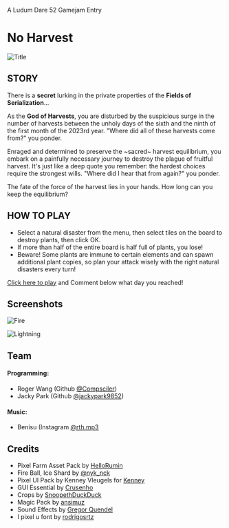 A Ludum Dare 52 Gamejam Entry 

# No Harvest
![Title](https://user-images.githubusercontent.com/81858354/211456802-1207da7b-c4bc-431d-b118-0b0c774029e2.gif)

## STORY
There is a **secret** lurking in the private properties of the **Fields of Serialization**...

As the **God of Harvests**, you are disturbed by the suspicious surge in the number of harvests between the unholy days of the sixth and the ninth of the first month of the 2023rd year. "Where did all of these harvests come from?" you ponder.

Enraged and determined to preserve the ~sacred~ harvest equilibrium, you embark on a painfully necessary journey to destroy the plague of fruitful harvest. It's just like a deep quote you remember: the hardest choices require the strongest wills. "Where did I hear that from again?" you ponder.

The fate of the force of the harvest lies in your hands. How long can you keep the equilibrium?

## HOW TO PLAY
- Select a natural disaster from the menu, then select tiles on the board to destroy plants, then click OK.
- If more than half of the entire board is half full of plants, you lose!
- Beware! Some plants are immune to certain elements and can spawn additional plant copies, so plan your attack wisely with the right natural disasters every turn!

[Click here to play](https://jackypark9852.itch.io/no-harvest) and Comment below what day you reached!

## Screenshots
![Fire](https://user-images.githubusercontent.com/81858354/211456822-4f737f75-3c00-4198-8cf1-6b5b444f3317.gif)

![Lightning](https://user-images.githubusercontent.com/81858354/211456830-0ad62f02-ef0d-4d23-b44b-e52bf7a4a191.gif)

## Team
#### Programming:
  - Roger Wang (Github [@Compsciler](https://github.com/Compsciler))  
  - Jacky Park (Github [@jackypark9852](https://github.com/jackypark9852))
#### Music:
  - Benisu (Instagram [@rth.mp3](https://www.instagram.com/rth.mp3/)

## Credits
  - Pixel Farm Asset Pack by [HelloRumin](https://hellorumin.itch.io/pixel-farm-asset-pack) 
  - Fire Ball, Ice Shard by [@nyk_nck](https://nyknck.itch.io/)
  - Pixel UI Pack by Kenney Vleugels for [Kenney](www.kenney.nl)
  - GUI Essential by [Crusenho](https://crusenho.itch.io/)
  - Crops by [SnoopethDuckDuck](https://snoopethduckduck.itch.io/crops)
  - Magic Pack by [ansimuz](https://ansimuz.itch.io/)
  - Sound Effects by [Gregor Quendel](https://gregor-quendel.itch.io/free-cinematic-sound-effects)
  - I pixel u font by [rodrigosrtz](https://www.dafont.com/rodrigosrtz.d6051)
